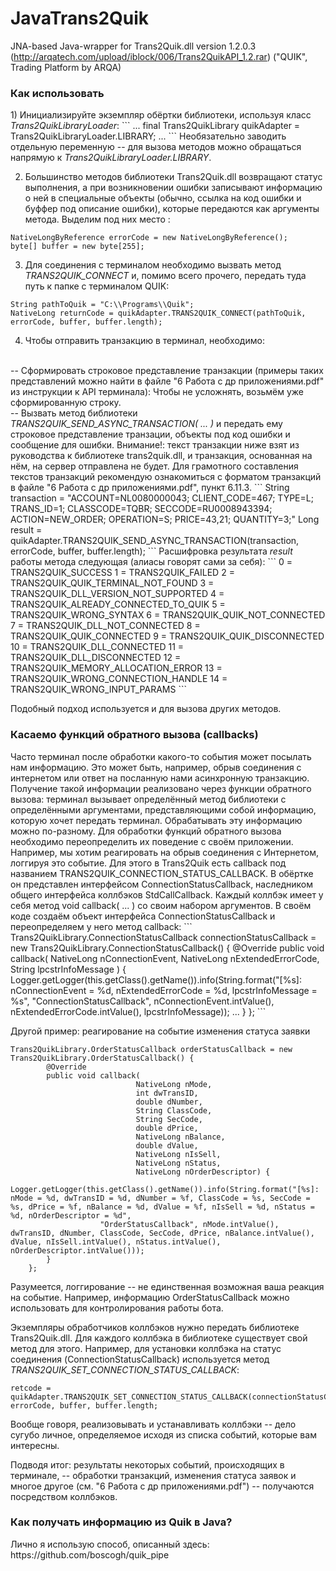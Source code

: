# JavaTrans2Quik
JNA-based Java-wrapper for Trans2Quik.dll version 1.2.0.3 (http://arqatech.com/upload/iblock/006/Trans2QuikAPI_1.2.rar)
("QUIK", Trading Platform by ARQA)

<h3>Как использовать</h3>
1) Инициализируйте экземпляр обёртки библиотеки, используя класс <i>Trans2QuikLibraryLoader</i>:
```
...
final Trans2QuikLibrary quikAdapter = Trans2QuikLibraryLoader.LIBRARY;
...
```
Необязательно заводить отдельную переменную -- для вызова методов можно обращаться напрямую к <i>Trans2QuikLibraryLoader.LIBRARY</i>.

2) Большинство методов библиотеки Trans2Quik.dll возвращают статус выполнения, а при возникновении ошибки записывают информацию о ней в специальные объекты (обычно, ссылка на код ошибки и буффер под описание ошибки), которые передаются как аргументы метода. Выделим под них место :
```
NativeLongByReference errorCode = new NativeLongByReference();
byte[] buffer = new byte[255];
```
3) Для соединения с терминалом необходимо вызвать метод <i>TRANS2QUIK_CONNECT</i> и, помимо всего прочего, передать туда путь к папке с терминалом QUIK:
```
String pathToQuik = "C:\\Programs\\Quik";
NativeLong returnCode = quikAdapter.TRANS2QUIK_CONNECT(pathToQuik, errorCode, buffer, buffer.length);
```
4) Чтобы отправить транзакцию в терминал, необходимо:
<br/>
-- Сформировать строковое представление транзакции (примеры таких представлений можно найти в файле "6 Работа с др приложениями.pdf" из инструкции к API терминала):
Чтобы не усложнять, возьмём уже сформированную строку.
<br/>
-- Вызвать метод библиотеки <i>TRANS2QUIK_SEND_ASYNC_TRANSACTION( ... )</i> и передать ему строковое представление транзации, объекты под код ошибки и сообщение для ошибки. Внимание!: текст транзакции ниже взят из руководства к библиотеке trans2quik.dll, и транзакция, основанная на нём, на сервер отправлена не будет. Для грамотного составления текстов транзакций рекомендую ознакомиться с форматом транзакций в файле "6 Работа с др приложениями.pdf", пункт 6.11.3.
```
String transaction = "ACCOUNT=NL0080000043; CLIENT_CODE=467; TYPE=L; TRANS_ID=1; CLASSCODE=TQBR; SECCODE=RU0008943394; ACTION=NEW_ORDER; OPERATION=S; PRICE=43,21; QUANTITY=3;"
Long result = quikAdapter.TRANS2QUIK_SEND_ASYNC_TRANSACTION(transaction, errorCode, buffer, buffer.length);
```
Расшифровка результата <i>result</i> работы метода следующая (алиасы говорят сами за себя):
```
0 = TRANS2QUIK_SUCCESS
1 = TRANS2QUIK_FAILED
2 = TRANS2QUIK_QUIK_TERMINAL_NOT_FOUND
3 = TRANS2QUIK_DLL_VERSION_NOT_SUPPORTED
4 = TRANS2QUIK_ALREADY_CONNECTED_TO_QUIK
5 = TRANS2QUIK_WRONG_SYNTAX
6 = TRANS2QUIK_QUIK_NOT_CONNECTED
7 = TRANS2QUIK_DLL_NOT_CONNECTED
8 = TRANS2QUIK_QUIK_CONNECTED
9 = TRANS2QUIK_QUIK_DISCONNECTED
10 = TRANS2QUIK_DLL_CONNECTED
11 = TRANS2QUIK_DLL_DISCONNECTED
12 = TRANS2QUIK_MEMORY_ALLOCATION_ERROR
13 = TRANS2QUIK_WRONG_CONNECTION_HANDLE
14 = TRANS2QUIK_WRONG_INPUT_PARAMS
```

Подобный подход используется и для вызова других методов.

<h3>Касаемо функций обратного вызова (callbacks)</h3>
Часто терминал после обработки какого-то события может посылать нам информацию. Это может быть, например, обрыв соединения с интернетом или ответ на посланную нами асинхронную транзакцию.
Получение такой информации реализовано через функции обратного вызова: терминал вызывает определённый метод библиотеки с определёнными аргументами, представляющими собой информацию, которую хочет передать терминал.
Обрабатывать эту информацию можно по-разному. Для обработки функций обратного вызова необходимо переопределить их поведение с своём приложении.
Например, мы хотим реагировать на обрыв соединения с Интернетом, логгируя это событие. Для этого в Trans2Quik есть callback под названием TRANS2QUIK_CONNECTION_STATUS_CALLBACK. 
В обёртке он представлен интерфейсом ConnectionStatusCallback, наследником общего интерфейса коллбэков StdCallCallback.
Каждый коллбэк имеет у себя метод void callback( ... ) со своим набором аргументов.
В своём коде создаём объект интерфейса ConnectionStatusCallback и переопределяем у него метод callback:
```
Trans2QuikLibrary.ConnectionStatusCallback connectionStatusCallback = new Trans2QuikLibrary.ConnectionStatusCallback() {
        @Override
        public void callback(
            NativeLong nConnectionEvent, 
            NativeLong nExtendedErrorCode, 
            String lpcstrInfoMessage
        ) {
            Logger.getLogger(this.getClass().getName()).info(String.format("[%s]: nConnectionEvent = %d, nExtendedErrorCode = %d, lpcstrInfoMessage = %s", "ConnectionStatusCallback", nConnectionEvent.intValue(), nExtendedErrorCode.intValue(), lpcstrInfoMessage));
            ...
        }
    };
```

Другой пример: реагирование на событие изменения статуса заявки
```
Trans2QuikLibrary.OrderStatusCallback orderStatusCallback = new Trans2QuikLibrary.OrderStatusCallback() {
        @Override
        public void callback(
                            NativeLong nMode, 
                            int dwTransID, 
                            double dNumber,
                            String ClassCode, 
                            String SecCode, 
                            double dPrice,
                            NativeLong nBalance, 
                            double dValue, 
                            NativeLong nIsSell, 
                            NativeLong nStatus,
                            NativeLong nOrderDescriptor) {
            Logger.getLogger(this.getClass().getName()).info(String.format("[%s]: nMode = %d, dwTransID = %d, dNumber = %f, ClassCode = %s, SecCode = %s, dPrice = %f, nBalance = %d, dValue = %f, nIsSell = %d, nStatus = %d, nOrderDescriptor = %d",
                    "OrderStatusCallback", nMode.intValue(), dwTransID, dNumber, ClassCode, SecCode, dPrice, nBalance.intValue(), dValue, nIsSell.intValue(), nStatus.intValue(), nOrderDescriptor.intValue()));
        }
    };
```
Разумеется, логгирование -- не единственная возможная ваша реакция на событие. 
Например, информацию OrderStatusCallback можно использовать для контролирования работы бота.

Экземпляры обработчиков коллбэков нужно передать библиотеке Trans2Quik.dll. Для каждого коллбэка в библиотеке существует свой метод для этого. Например, для установки коллбэка на статус соединения (ConnectionStatusCallback) используется метод <i>TRANS2QUIK_SET_CONNECTION_STATUS_CALLBACK</i>:
```
retcode = quikAdapter.TRANS2QUIK_SET_CONNECTION_STATUS_CALLBACK(connectionStatusCallback, errorCode, buffer, buffer.length;
```
Вообще говоря, реализовывать и устанавливать коллбэки -- дело сугубо личное, определяемое исходя из списка событий, которые вам интересны.

Подводя итог: результаты некоторых событий, происходящих в терминале, -- обработки транзакций, изменения статуса заявок и многое другое (см. "6 Работа с др приложениями.pdf") -- получаются посредством коллбэков.

<h3>Как получать информацию из Quik в Java?</h3>
Лично я использую способ, описанный здесь: https://github.com/boscogh/quik_pipe
